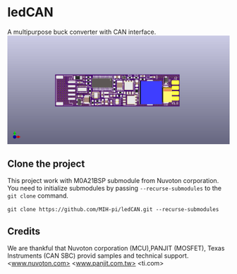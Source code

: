 # ledCAN
A multipurpose buck converter with CAN interface.
![image](./kicad/pcb/ledCAN.png)

## Clone the project
This project work with M0A21BSP submodule from Nuvoton corporation. You need to initialize submodules by passing ``--recurse-submodules`` to the ``git clone`` command.
```
git clone https://github.com/MIH-pi/ledCAN.git --recurse-submodules
```

## Credits
We are thankful that Nuvoton corporation (MCU),PANJIT (MOSFET), Texas Instruments (CAN SBC) provid samples and technical support.
<www.nuvoton.com>
<www.panjit.com.tw>
<ti.com>
